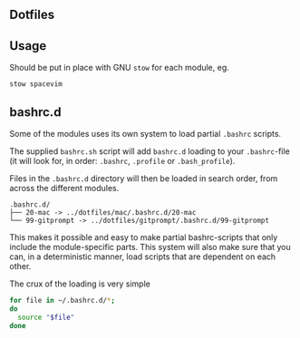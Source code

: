 Dotfiles
--------

## Usage

Should be put in place with GNU `stow` for each module, eg.

```
stow spacevim
```

## bashrc.d

Some of the modules uses its own system to load partial `.bashrc` scripts.

The supplied `bashrc.sh` script will add `bashrc.d` loading to your `.bashrc`-file
(it will look for, in order: `.bashrc`, `.profile` or `.bash_profile`).

Files in the `.bashrc.d` directory will then be loaded in search order, from across
the different modules.

```
.bashrc.d/
├── 20-mac -> ../dotfiles/mac/.bashrc.d/20-mac
└── 99-gitprompt -> ../dotfiles/gitprompt/.bashrc.d/99-gitprompt
```

This makes it possible and easy to make partial bashrc-scripts that only
include the module-specific parts. This system will also make sure that you can,
in a deterministic manner, load scripts that are dependent on each other.

The crux of the loading is very simple
```bash
for file in ~/.bashrc.d/*;
do
  source "$file"
done
```

